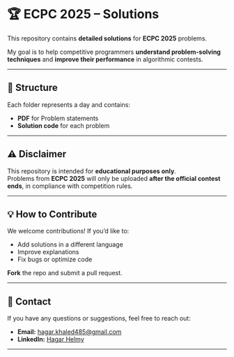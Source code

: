 # 🏆 ECPC 2025 – Solutions 

This repository contains **detailed solutions** for **ECPC 2025** problems.

My goal is to help competitive programmers **understand problem-solving techniques** and **improve their performance** in algorithmic contests.

---

## 📂 Structure
Each folder represents a day and contains:
- **PDF** for Problem statements
- **Solution code** for each problem

---

## ⚠️ Disclaimer
This repository is intended for **educational purposes only**.  
Problems from **ECPC 2025** will only be uploaded **after the official contest ends**, in compliance with competition rules.

---

## 💡 How to Contribute
We welcome contributions! If you’d like to:
- Add solutions in a different language
- Improve explanations
- Fix bugs or optimize code

**Fork** the repo and submit a pull request.

---

## 📧 Contact
If you have any questions or suggestions, feel free to reach out:

- **Email:** [hagar.khaled485@gmail.com](mailto:hagar.khaled485@gmail.com)
- **LinkedIn:** [Hagar Helmy](https://www.linkedin.com/in/hagar-helmy/)

---
